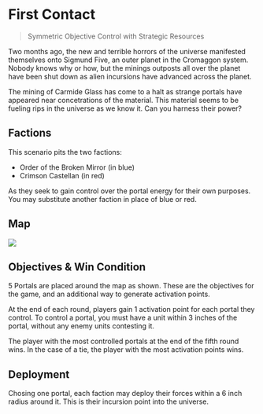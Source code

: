 # First Contact
> Symmetric Objective Control with Strategic Resources

Two months ago, the new and terrible horrors of the universe manifested themselves onto Sigmund Five, an outer planet in the Cromaggon system. Nobody knows why or how, but the minings outposts all over the planet have been shut down as alien incursions have advanced across the planet.

The mining of Carmide Glass has come to a halt as strange portals have appeared near concetrations of the material. This material seems to be fueling rips in the universe as we know it. Can you harness their power?

## Factions
This scenario pits the two factions:
- Order of the Broken Mirror (in blue)
- Crimson Castellan (in red)

As they seek to gain control over the portal energy for their own purposes.
You may substitute another faction in place of blue or red.

## Map

<img src="https://i.imgur.com/ba5xEhU.jpeg">

## Objectives & Win Condition

5 Portals are placed around the map as shown. These are the objectives for the game, and an additional way to generate activation points.

At the end of each round, players gain 1 activation point for each portal they control. To control a portal, you must have a unit within 3 inches of the portal, without any enemy units contesting it.

The player with the most controlled portals at the end of the fifth round wins. In the case of a tie, the player with the most activation points wins.

## Deployment

Chosing one portal, each faction may deploy their forces within a 6 inch radius around it. This is their incursion point into the universe.


